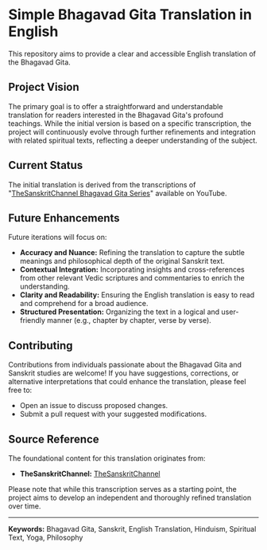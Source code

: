 # Simple Bhagavad Gita Translation in English

This repository aims to provide a clear and accessible English translation of the Bhagavad Gita.

## Project Vision

The primary goal is to offer a straightforward and understandable translation for readers interested in the Bhagavad Gita's profound teachings. While the initial version is based on a specific transcription, the project will continuously evolve through further refinements and integration with related spiritual texts, reflecting a deeper understanding of the subject.

## Current Status

The initial translation is derived from the transcriptions of "[TheSanskritChannel Bhagavad Gita Series](https://www.youtube.com/watch?v=vhoNZeR138k&list=PLAPrVB8wngPkKXHnV2WUn-3Ni-_hVoG3A)" available on YouTube.

## Future Enhancements

Future iterations will focus on:

*   **Accuracy and Nuance:** Refining the translation to capture the subtle meanings and philosophical depth of the original Sanskrit text.
*   **Contextual Integration:** Incorporating insights and cross-references from other relevant Vedic scriptures and commentaries to enrich the understanding.
*   **Clarity and Readability:** Ensuring the English translation is easy to read and comprehend for a broad audience.
*   **Structured Presentation:** Organizing the text in a logical and user-friendly manner (e.g., chapter by chapter, verse by verse).

## Contributing

Contributions from individuals passionate about the Bhagavad Gita and Sanskrit studies are welcome! If you have suggestions, corrections, or alternative interpretations that could enhance the translation, please feel free to:

*   Open an issue to discuss proposed changes.
*   Submit a pull request with your suggested modifications.

## Source Reference

The foundational content for this translation originates from:

*   **TheSanskritChannel:** [TheSanskritChannel](https://www.youtube.com/watch?v=vhoNZeR138k&list=PLAPrVB8wngPkKXHnV2WUn-3Ni-_hVoG3A)

Please note that while this transcription serves as a starting point, the project aims to develop an independent and thoroughly refined translation over time.

---

**Keywords:** Bhagavad Gita, Sanskrit, English Translation, Hinduism, Spiritual Text, Yoga, Philosophy
